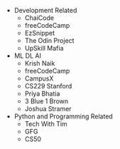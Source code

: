 - Development Related
	- ChaiCode
	- freeCodeCamp
	- EzSnippet
	- The Odin Project
	- UpSkill Mafia
- ML DL AI
	- Krish Naik
	- freeCodeCamp
	- CampusX
	- CS229 Stanford
	- Priya Bhatia
	- 3 Blue 1 Brown
	- Joshua Stramer
- Python and Programming Related
	- Tech With Tim
	- GFG
	- CS50